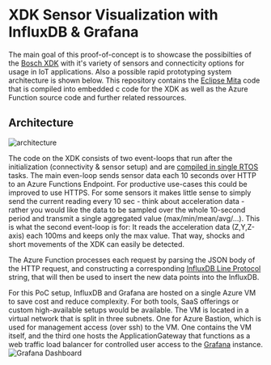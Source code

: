 # XDK Sensor Visualization with InfluxDB & Grafana
The main goal of this proof-of-concept is to showcase the possibilties of the [Bosch XDK](https://developer.bosch.com/web/xdk) with it's variety of sensors and connecticity options for usage in IoT applications.
Also a possible rapid prototyping system architecture is shown below.
This repository contains the [Eclipse Mita](https://www.eclipse.org/mita/) code that is compiled into embedded c code for the XDK as well as the Azure Function source code and further related ressources.
## Architecture
![architecture](https://i.ibb.co/CBsGKpd/xdk.png) 

The code on the XDK consists of two event-loops that run after the initialization (connectivity & sensor setup) and are [compiled in single RTOS](https://www.eclipse.org/mita/concepts/) tasks. The main even-loop sends sensor data each 10 seconds over HTTP to an Azure Functions Endpoint. For productive use-cases this could be improved to use HTTPS.
For some sensors it makes little sense to simply send the current reading every 10 sec - think about acceleration data - rather you would like the data to be sampled over the whole 10-second period and transmit a single aggregated value (max/min/mean/avg/...). This is what the second event-loop is for: It reads the acceleration data (Z,Y,Z-axis) each 100ms and keeps only the max value. That way, shocks and short movements of the XDK can easily be detected.

The Azure Function processes each request by parsing the JSON body of the HTTP request, and constructing a corresponding [InfluxDB Line Protocol](https://docs.influxdata.com/influxdb/v1.8/write_protocols/line_protocol_tutorial/) string, that will then be used to insert the new data points into the InfluxDB.

For this PoC setup, InfluxDB and Grafana are hosted on a single Azure VM to save cost and reduce complexity. For both tools, SaaS offerings or custom high-available setups would be available. The VM is located in a virtual network that is split in three subnets. One for Azure Bastion, which is used for management access (over ssh) to the VM. One contains the VM itself, and the third one hosts the ApplicationGateway that functions as a web traffic load balancer for controlled user access to the [Grafana](https://grafana.com/) instance.
![Grafana Dashboard](https://i.ibb.co/kQyyyp3/grafana.png)
